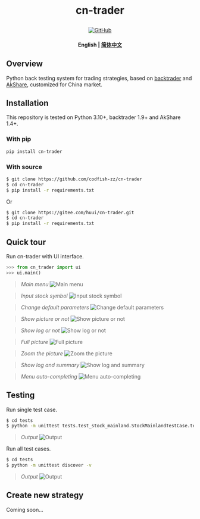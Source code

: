 <!---
# Copyright 2020-present, BigFish (huui1998@163.com).
#
# Licensed under the Apache License, Version 2.0 (the "License");
# you may not use this file except in compliance with the License.
# You may obtain a copy of the License at
#
#     http://www.apache.org/licenses/LICENSE-2.0
#
# Unless required by applicable law or agreed to in writing, software
# distributed under the License is distributed on an "AS IS" BASIS,
# WITHOUT WARRANTIES OR CONDITIONS OF ANY KIND, either express or implied.
# See the License for the specific language governing permissions and
# limitations under the License.
-->

<h1 align="center">
    <p>cn-trader</p>
</h1>

<p align="center">
    <a href="https://github.com/codfish-zz/cn-trader/blob/master/LICENSE">
        <img alt="GitHub" src="https://huui1998.pythonanywhere.com/admin/uploads/cn-trader/license.svg?color=blue">
    </a>
</p>

<h4 align="center">
    <p>
        <b>English</b> |
        <a href="https://github.com/codfish-zz/cn-trader/blob/master/README_zh-hans.md">简体中文</a>
</h4>

## Overview

Python back testing system for trading strategies, based on [backtrader](https://www.backtrader.com) and [AkShare](https://www.akshare.xyz), customized for China market.

## Installation

This repository is tested on Python 3.10+, backtrader 1.9+ and AkShare 1.4+.

### With pip

```bash
pip install cn-trader
```

### With source

```bash
$ git clone https://github.com/codfish-zz/cn-trader
$ cd cn-trader
$ pip install -r requirements.txt
```

Or

```bash
$ git clone https://gitee.com/huui/cn-trader.git
$ cd cn-trader
$ pip install -r requirements.txt
```

## Quick tour

Run cn-trader with UI interface.

```python
>>> from cn_trader import ui
>>> ui.main()
```

> _Main menu_ ![Main menu](https://huui1998.pythonanywhere.com/admin/uploads/cn-trader/main_menu.png)

> _Input stock symbol_ ![Input stock symbol](https://huui1998.pythonanywhere.com/admin/uploads/cn-trader/input_stock_symbol.png)

> _Change default parameters_ ![Change default parameters](https://huui1998.pythonanywhere.com/admin/uploads/cn-trader/change_default_params.png)

> _Show picture or not_ ![Show picture or not](https://huui1998.pythonanywhere.com/admin/uploads/cn-trader/show_picture_or_not.png)

> _Show log or not_ ![Show log or not](https://huui1998.pythonanywhere.com/admin/uploads/cn-trader/show_log_or_not.png)

> _Full picture_ ![Full picture](https://huui1998.pythonanywhere.com/admin/uploads/cn-trader/plotting_full.png)

> _Zoom the picture_ ![Zoom the picture](https://huui1998.pythonanywhere.com/admin/uploads/cn-trader/plotting_section.png)

> _Show log and summary_ ![Show log and summary](https://huui1998.pythonanywhere.com/admin/uploads/cn-trader/show_output.png)

> _Menu auto-completing_ ![Menu auto-completing](https://huui1998.pythonanywhere.com/admin/uploads/cn-trader/menu_completing.png)

## Testing

Run single test case.

```bash
$ cd tests
$ python -m unittest tests.test_stock_mainland.StockMainlandTestCase.test_strategy_check_sma_cross
```

> _Output_ ![Output](https://huui1998.pythonanywhere.com/admin/uploads/cn-trader/unit_test_single.png)

Run all test cases.

```bash
$ cd tests
$ python -m unittest discover -v
```

> _Output_ ![Output](https://huui1998.pythonanywhere.com/admin/uploads/cn-trader/unit_test_all.png)

## Create new strategy

Coming soon...
